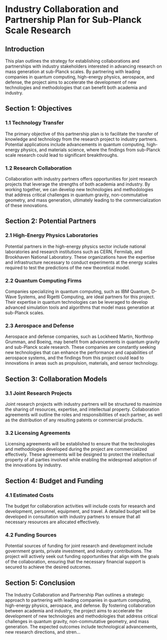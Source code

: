 # Industry Collaboration and Partnership Plan for Sub-Planck Scale Research

## Introduction
This plan outlines the strategy for establishing collaborations and partnerships with industry stakeholders interested in advancing research on mass generation at sub-Planck scales. By partnering with leading companies in quantum computing, high-energy physics, aerospace, and defense, the project aims to accelerate the development of new technologies and methodologies that can benefit both academia and industry.

## Section 1: Objectives

### 1.1 Technology Transfer
The primary objective of this partnership plan is to facilitate the transfer of knowledge and technology from the research project to industry partners. Potential applications include advancements in quantum computing, high-energy physics, and materials science, where the findings from sub-Planck scale research could lead to significant breakthroughs.

### 1.2 Research Collaboration
Collaboration with industry partners offers opportunities for joint research projects that leverage the strengths of both academia and industry. By working together, we can develop new technologies and methodologies that address critical challenges in quantum gravity, non-commutative geometry, and mass generation, ultimately leading to the commercialization of these innovations.

## Section 2: Potential Partners

### 2.1 High-Energy Physics Laboratories
Potential partners in the high-energy physics sector include national laboratories and research institutions such as CERN, Fermilab, and Brookhaven National Laboratory. These organizations have the expertise and infrastructure necessary to conduct experiments at the energy scales required to test the predictions of the new theoretical model.

### 2.2 Quantum Computing Firms
Companies specializing in quantum computing, such as IBM Quantum, D-Wave Systems, and Rigetti Computing, are ideal partners for this project. Their expertise in quantum technologies can be leveraged to develop advanced simulation tools and algorithms that model mass generation at sub-Planck scales.

### 2.3 Aerospace and Defense
Aerospace and defense companies, such as Lockheed Martin, Northrop Grumman, and Boeing, may benefit from advancements in quantum gravity and sub-Planck scale research. These companies are constantly seeking new technologies that can enhance the performance and capabilities of aerospace systems, and the findings from this project could lead to innovations in areas such as propulsion, materials, and sensor technology.

## Section 3: Collaboration Models

### 3.1 Joint Research Projects
Joint research projects with industry partners will be structured to maximize the sharing of resources, expertise, and intellectual property. Collaboration agreements will outline the roles and responsibilities of each partner, as well as the distribution of any resulting patents or commercial products.

### 3.2 Licensing Agreements
Licensing agreements will be established to ensure that the technologies and methodologies developed during the project are commercialized effectively. These agreements will be designed to protect the intellectual property of all parties involved while enabling the widespread adoption of the innovations by industry.

## Section 4: Budget and Funding

### 4.1 Estimated Costs
The budget for collaboration activities will include costs for research and development, personnel, equipment, and travel. A detailed budget will be developed in consultation with industry partners to ensure that all necessary resources are allocated effectively.

### 4.2 Funding Sources
Potential sources of funding for joint research and development include government grants, private investment, and industry contributions. The project will actively seek out funding opportunities that align with the goals of the collaboration, ensuring that the necessary financial support is secured to achieve the desired outcomes.

## Section 5: Conclusion
The Industry Collaboration and Partnership Plan outlines a strategic approach to partnering with leading companies in quantum computing, high-energy physics, aerospace, and defense. By fostering collaboration between academia and industry, the project aims to accelerate the development of new technologies and methodologies that address critical challenges in quantum gravity, non-commutative geometry, and mass generation. The expected outcomes include technological advancements, new research directions, and stren...